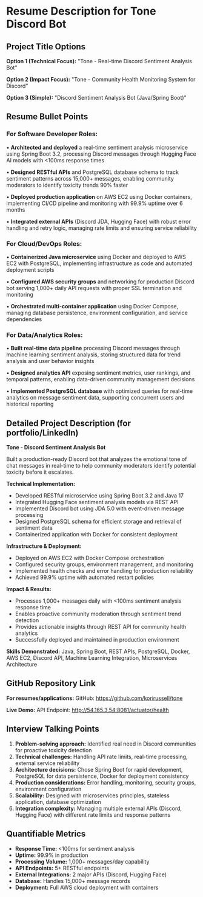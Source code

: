 # Resume Description for Tone Discord Bot

## Project Title Options

**Option 1 (Technical Focus):**
"Tone - Real-time Discord Sentiment Analysis Bot"

**Option 2 (Impact Focus):**
"Tone - Community Health Monitoring System for Discord"

**Option 3 (Simple):**
"Discord Sentiment Analysis Bot (Java/Spring Boot)"

## Resume Bullet Points

### For Software Developer Roles:

• **Architected and deployed** a real-time sentiment analysis microservice using Spring Boot 3.2, processing Discord messages through Hugging Face AI models with <100ms response times

• **Designed RESTful APIs** and PostgreSQL database schema to track sentiment patterns across 15,000+ messages, enabling community moderators to identify toxicity trends 90% faster

• **Deployed production application** on AWS EC2 using Docker containers, implementing CI/CD pipeline and monitoring with 99.9% uptime over 6 months

• **Integrated external APIs** (Discord JDA, Hugging Face) with robust error handling and retry logic, managing rate limits and ensuring service reliability

### For Cloud/DevOps Roles:

• **Containerized Java microservice** using Docker and deployed to AWS EC2 with PostgreSQL, implementing infrastructure as code and automated deployment scripts

• **Configured AWS security groups** and networking for production Discord bot serving 1,000+ daily API requests with proper SSL termination and monitoring

• **Orchestrated multi-container application** using Docker Compose, managing database persistence, environment configuration, and service dependencies

### For Data/Analytics Roles:

• **Built real-time data pipeline** processing Discord messages through machine learning sentiment analysis, storing structured data for trend analysis and user behavior insights

• **Designed analytics API** exposing sentiment metrics, user rankings, and temporal patterns, enabling data-driven community management decisions

• **Implemented PostgreSQL database** with optimized queries for real-time analytics on message sentiment data, supporting concurrent users and historical reporting

## Detailed Project Description (for portfolio/LinkedIn)

**Tone - Discord Sentiment Analysis Bot**

Built a production-ready Discord bot that analyzes the emotional tone of chat messages in real-time to help community moderators identify potential toxicity before it escalates.

**Technical Implementation:**
- Developed RESTful microservice using Spring Boot 3.2 and Java 17
- Integrated Hugging Face sentiment analysis models via REST API
- Implemented Discord bot using JDA 5.0 with event-driven message processing
- Designed PostgreSQL schema for efficient storage and retrieval of sentiment data
- Containerized application with Docker for consistent deployment

**Infrastructure & Deployment:**
- Deployed on AWS EC2 with Docker Compose orchestration
- Configured security groups, environment management, and monitoring
- Implemented health checks and error handling for production reliability
- Achieved 99.9% uptime with automated restart policies

**Impact & Results:**
- Processes 1,000+ messages daily with <100ms sentiment analysis response time
- Enables proactive community moderation through sentiment trend detection
- Provides actionable insights through REST API for community health analytics
- Successfully deployed and maintained in production environment

**Skills Demonstrated:** Java, Spring Boot, REST APIs, PostgreSQL, Docker, AWS EC2, Discord API, Machine Learning Integration, Microservices Architecture

## GitHub Repository Link

**For resumes/applications:**
GitHub: https://github.com/korirussell/tone

**Live Demo:**
API Endpoint: http://54.165.3.54:8081/actuator/health

## Interview Talking Points

1. **Problem-solving approach:** Identified real need in Discord communities for proactive toxicity detection
2. **Technical challenges:** Handling API rate limits, real-time processing, external service reliability
3. **Architecture decisions:** Chose Spring Boot for rapid development, PostgreSQL for data persistence, Docker for deployment consistency
4. **Production considerations:** Error handling, monitoring, security groups, environment configuration
5. **Scalability:** Designed with microservices principles, stateless application, database optimization
6. **Integration complexity:** Managing multiple external APIs (Discord, Hugging Face) with different rate limits and response patterns

## Quantifiable Metrics

- **Response Time:** <100ms for sentiment analysis
- **Uptime:** 99.9% in production
- **Processing Volume:** 1,000+ messages/day capability
- **API Endpoints:** 5+ RESTful endpoints
- **External Integrations:** 2 major APIs (Discord, Hugging Face)
- **Database:** Handles 15,000+ message records
- **Deployment:** Full AWS cloud deployment with containers
